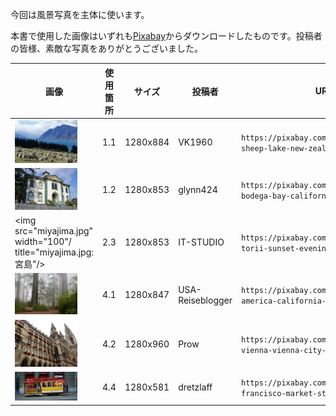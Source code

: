 今回は風景写真を主体に使います。

本書で使用した画像はいずれも[Pixabay](https://pixabay.com/photos/mountains-sheep-lake-new-zealand-5487160/ "LINK")からダウンロードしたものです。投稿者の皆様、素敵な写真をありがとうございました。

画像 | 使用箇所 | サイズ | 投稿者 | URL
---|---|---|---|---
<img src="sheep.jpg" width="100" title="sheep.jpg: NZ、羊"/> | 1.1 | 1280x884 | VK1960 | `https://pixabay.com/photos/mountains-sheep-lake-new-zealand-5487160/`
<img src="bodega-bay.jpg" width="100" title="bodega-bay.jpg: Bodega Bay"/> | 1.2 | 1280x853 |  glynn424 | `https://pixabay.com/photos/school-bodega-bay-california-169135/`
<img src="miyajima.jpg" width="100"/ title="miyajima.jpg: 宮島"/> | 2.3 |  1280x853 | IT-STUDIO | `https://pixabay.com/photos/shrine-torii-sunset-evening-sea-1030442/`
<img src="redwood.jpg" width="100" title="redwood.jpg: , CA"/> | 4.1 | 1280x847 | USA-Reiseblogger | `https://pixabay.com/photos/usa-america-california-sequoias-1669714/`
<img src="weiner-rathaus.jpg" width="100" title="weiner-rathaus.jpg: ウィーン市庁舎"/> | 4.2 | 1280x960 | Prow | `https://pixabay.com/photos/austria-vienna-vienna-city-hall-764989/`
<img src="cable-car.jpg" width="100" title="cable-car.jpg: ケーブルカー, SFO"/> | 4.4 | 1280x581 | dretzlaff | `https://pixabay.com/photos/san-francisco-market-street-2369581/`